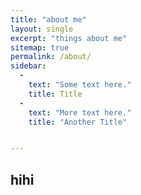 ```yaml
--- 
title: "about me"
layout: single
excerpt: "things about me"
sitemap: true
permalink: /about/
sidebar: 
  - 
    text: "Some text here."
    title: Title
  - 
    text: "More text here."
    title: "Another Title"


---
```


## hihi
